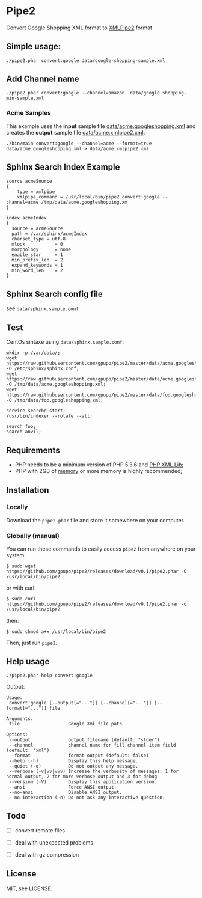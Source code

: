 # Pipe2

Convert Google Shopping XML format to [XMLPipe2](http://sphinxsearch.com/docs/current.html#xmlpipe2) format


## Simple usage:

    ./pipe2.phar convert:google data/google-shopping-sample.xml


## Add Channel name

    ./pipe2.phar convert:google --channel=amazon  data/google-shopping-min-sample.xml

### Acme Samples

This example uses the **input** sample file [data/acme.googleshopping.xml](https://github.com/gpupo/pipe2/blob/master/data/acme.googleshopping.xml)
 and creates the **output** sample file [data/acme.xmlpipe2.xml](https://github.com/gpupo/pipe2/blob/master/data/acme.xmlpipe2.xml):

    ./bin/main convert:google --channel=acme --format=true data/acme.googleshopping.xml > data/acme.xmlpipe2.xml


## Sphinx Search Index Example

    source acmeSource
    {
        type = xmlpipe
        xmlpipe_command = /usr/local/bin/pipe2 convert:google --channel=acme /tmp/data/acme.googleshopping.xm
    }

    index acmeIndex
    {
      source = acmeSource
      path = /var/sphinx/acmeIndex
      charset_type = utf-8
      mlock           = 0
      morphology      = none
      enable_star     = 1
      min_prefix_len  = 2
      expand_keywords = 1
      min_word_len    = 2
    }


## Sphinx Search config file

see ``data/sphinx.sample.conf``


## Test

CentOs sintaxe using ``data/sphinx.sample.conf``:

    mkdir -p /var/data/;
    wget https://raw.githubusercontent.com/gpupo/pipe2/master/data/acme.googleshopping.xml -O /etc/sphinx/sphinx.conf;
    wget https://raw.githubusercontent.com/gpupo/pipe2/master/data/acme.googleshopping.xml -O /tmp/data/acme.googleshopping.xml;
    wget https://raw.githubusercontent.com/gpupo/pipe2/master/data/foo.googleshopping.xml -O /tmp/data/foo.googleshopping.xml;

    service searchd start;
    /usr/bin/indexer --rotate --all;

    search foo;
    search anvil;

## Requirements

- PHP needs to be a minimum version of PHP 5.3.6 and [PHP XML Lib](http://php.net/manual/en/dom.setup.php);
- PHP with 2GB of [memory](http://php.net/memory-limit) or more memory is highly recommended;

## Installation

### Locally

Download the ``pipe2.phar`` file and store it somewhere on your computer.

### Globally (manual)

You can run these commands to easily access ``pipe2`` from anywhere on
your system:

    $ sudo wget https://github.com/gpupo/pipe2/releases/download/v0.1/pipe2.phar -O /usr/local/bin/pipe2

or with curl:

    $ sudo curl https://github.com/gpupo/pipe2/releases/download/v0.1/pipe2.phar -o /usr/local/bin/pipe2

then:

    $ sudo chmod a+x /usr/local/bin/pipe2

Then, just run ``pipe2``.


## Help usage

    ./pipe2.phar help convert:google

Output:

    Usage:
     convert:google [--output[="..."]] [--channel[="..."]] [--format[="..."]] file

    Arguments:
     file                  Google Xml file path

    Options:
     --output              output filename (default: "stder")
     --channel             channel name for fill channel item field (default: "xml")
     --format              format output (default: false)
     --help (-h)           Display this help message.
     --quiet (-q)          Do not output any message.
     --verbose (-v|vv|vvv) Increase the verbosity of messages: 1 for normal output, 2 for more verbose output and 3 for debug
     --version (-V)        Display this application version.
     --ansi                Force ANSI output.
     --no-ansi             Disable ANSI output.
     --no-interaction (-n) Do not ask any interactive question.

## Todo

- [ ] convert remote files
- [ ] deal with unexpected problems
- [ ] deal with gz compression


## License

MIT, see LICENSE.